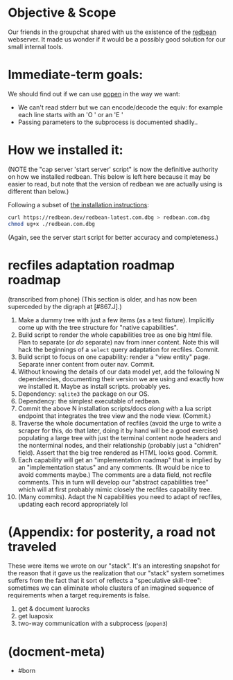 # Objective & Scope

Our friends in the groupchat shared with us the existence of the [redbean][red1]
webserver. It made us wonder if it would be a possibly good solution for our
small internal tools.


# Immediate-term goals:

We should find out if we can use [popen][lua1] in the way we want:
  - We can't read stderr but we can encode/decode the equiv:
    for example each line starts with an 'O ' or an 'E '
  - Passing parameters to the subprocess is documented shadily..


# How we installed it:

(NOTE the "cap server 'start server' script" is now the definitive authority
on how we installed redbean. This below is left here because it may be easier
to read, but note that the version of redbean we are actually using is different
than below.)

Following a subset of [the installation instructions][red2]:

```bash
curl https://redbean.dev/redbean-latest.com.dbg > redbean.com.dbg
chmod ug+x ./redbean.com.dbg
```

(Again, see the server start script for better accuracy and completeness.)


# recfiles adaptation roadmap roadmap

(transcribed from phone)
(This section is older,
and has now been superceded by the digraph at [#867.J].)

1. Make a dummy tree with just a few items (as a test fixture).
Implicitly come up with the tree structure for "native capabilities".
1. Build script to render the whole capabilities tree as one big
html file. Plan to separate (or _do_ separate) nav from inner
content. Note this will hack the beginnings of a `select` query
adaptation for recfiles. Commit.
1. Build script to focus on one capability: render a "view entity"
page. Separate inner content from outer nav. Commit.
1. Without knowing the details of our data model yet, add the following
N dependencies, documenting their version we are using and exactly how
we installed it. Maybe as install scripts. probably yes.
1. Dependency: `sqlite3` the package on our OS.
1. Dependency: the simplest executable of redbean.
1. Commit the above N installation scripts/docs *along with* a lua
script endpoint that integrates the tree view and the node view. (Commit.)
1. Traverse the whole documentation of recfiles (avoid the urge to write
a scraper for this, do that later, doing it by hand will be a good exercise)
populating a large tree with just the terminal content node headers and
the nonterminal nodes, and their relationship (probably just a "chidren"
field). Assert that the big tree rendered as HTML looks good. Commit.
1. Each capability will get an "implementation roadmap" that is implied
by an "implementation status" and any comments. (It would be nice to avoid
comments maybe.) The comments are a data field, not recfile comments.
This in turn will develop our "abstract capabilities tree" which will at
first probably mimic closely the recfiles capability tree.
1. (Many commits). Adapt the N capabilities you need to adapt of recfiles,
updating each record appropriately lol


# (Appendix: for posterity, a road not traveled

These were items we wrote on our "stack". It's an interesting snapshot
for the reason that it gave us the realization that our "stack" system
sometimes suffers from the fact that it sort of reflects a "speculative
skill-tree": sometimes we can eliminate whole clusters of an imagined
sequence of requirements when a target requirements is false.

1. get & document luarocks
1. get luaposix
1. two-way communication with a subprocess (`popen3`)


[lua1]: https://www.lua.org/manual/5.4/manual.html#pdf-io.popen
[red2]: https://redbean.dev/#install
[red1]: https://redbean.dev/


# (docment-meta)

- #born
